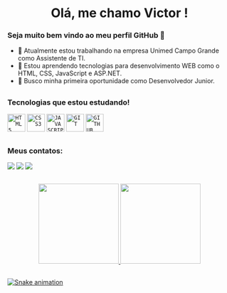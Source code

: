 
<h1 align="center"> Olá, me chamo Victor ! </h1> 

### Seja muito bem vindo ao meu perfil GitHub 👋 


- 🔭 Atualmente estou trabalhando na empresa Unimed Campo Grande como Assistente de TI.
- 🌱 Estou aprendendo tecnologias para desenvolvimento WEB como o HTML, CSS, JavaScript e ASP.NET.
- 👯 Busco minha primeira oportunidade como Desenvolvedor Junior.
 
 ##
 
### Tecnologias que estou estudando!
<div>
<code><img width="40px" src="https://cdn.jsdelivr.net/gh/devicons/devicon/icons/html5/html5-original-wordmark.svg" title = "HTML5"/></code>
<code><img width="40px" src="https://cdn.jsdelivr.net/gh/devicons/devicon/icons/css3/css3-original-wordmark.svg" title = "CSS3"/></code>
<code><img width="40px" src="https://cdn.jsdelivr.net/gh/devicons/devicon/icons/javascript/javascript-original.svg" title = "JAVASCRIPT"/></code>
<code><img width="40px" src="https://cdn.jsdelivr.net/gh/devicons/devicon/icons/git/git-original.svg" title = "GIT"/></code>
<code><img width="40px" src="https://cdn.jsdelivr.net/gh/devicons/devicon/icons/github/github-original.svg" title = "GITHUB"/></code>
</div>

 ##
 
 ### Meus contatos:
 
<div> 
  <a href="https://www.instagram.com/victorp_oliveira/ target="_blank"><img src="https://img.shields.io/badge/-Instagram-%23E4405F?style=for-the-badge&logo=instagram&logoColor=white" target="_blank"></a>
  <a href = "mailto:victor_poliveira@hotmail.com"><img src="https://img.shields.io/badge/-Gmail-%23333?style=for-the-badge&logo=gmail&logoColor=white" target="_blank"></a>
  <a href="https://www.linkedin.com/in/victor-pereira-de-oliveira-7b83181b6" target="_blank"><img src="https://img.shields.io/badge/-LinkedIn-%230077B5?style=for-the-badge&logo=linkedin&logoColor=white" target="_blank"></a> 
 </div>
 
 ##
 
<div align="center">
   <a href="https://github.com/victorPoliveira2002/">
   <img height="180em" src="https://github-readme-stats.vercel.app/api?username=victorPoliveira2002&show_icons=true&theme=tokyonight&include_all_commits=true&count_private=true"/>
   <img height="180em" src="https://github-readme-stats.vercel.app/api/top-langs/?username=victorPoliveira2002&layout=compact&langs_count=6&theme=tokyonight"/>
</div>

 ##


  ![Snake animation](https://github.com/devemdobro/devemdobro/blob/output/github-contribution-grid-snake.svg)

